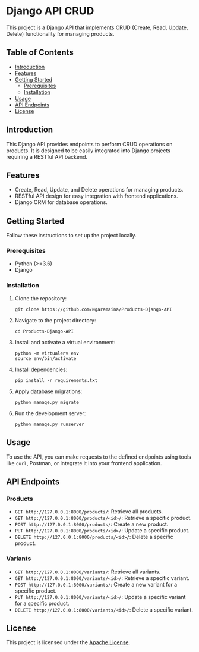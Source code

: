 # Django API CRUD

This project is a Django API that implements CRUD (Create, Read, Update, Delete) functionality for managing products.

## Table of Contents

- [Introduction](#introduction)
- [Features](#features)
- [Getting Started](#getting-started)
  - [Prerequisites](#prerequisites)
  - [Installation](#installation)
- [Usage](#usage)
- [API Endpoints](#api-endpoints)
- [License](#license)

## Introduction

This Django API provides endpoints to perform CRUD operations on products. It is designed to be easily integrated into Django projects requiring a RESTful API backend.

## Features

- Create, Read, Update, and Delete operations for managing products.
- RESTful API design for easy integration with frontend applications.
- Django ORM for database operations.

## Getting Started

Follow these instructions to set up the project locally.

### Prerequisites

- Python (>=3.6)
- Django

### Installation

1. Clone the repository:

    ```
    git clone https://github.com/Ngaremaina/Products-Django-API
    ```

2. Navigate to the project directory:

    ```
    cd Products-Django-API
    ```
3. Install and activate a virtual environment:
    ```
    python -m virtualenv env
    source env/bin/activate
    ```

4. Install dependencies:

    ```
    pip install -r requirements.txt
    ```

5. Apply database migrations:

    ```
    python manage.py migrate
    ```

6. Run the development server:

    ```
    python manage.py runserver
    ```

## Usage

To use the API, you can make requests to the defined endpoints using tools like `curl`, Postman, or integrate it into your frontend application.

## API Endpoints

### Products
- `GET http://127.0.0.1:8000/products/`: Retrieve all products.
- `GET http://127.0.0.1:8000/products/<id>/`: Retrieve a specific product.
- `POST http://127.0.0.1:8000/products/`: Create a new product.
- `PUT http://127.0.0.1:8000/products/<id>/`: Update a specific product.
- `DELETE http://127.0.0.1:8000/products/<id>/`: Delete a specific product.

### Variants
- `GET http://127.0.0.1:8000/variants/`: Retrieve all variants.
- `GET http://127.0.0.1:8000/variants/<id>/`: Retrieve a specific variant.
- `POST http://127.0.0.1:8000/variants/`: Create a new variant for a specific product.
- `PUT http://127.0.0.1:8000/variants/<id>/`: Update a specific variant for a specific product.
- `DELETE http://127.0.0.1:8000/variants/<id>/`: Delete a specific variant.

## License

This project is licensed under the [Apache License](LICENSE).

